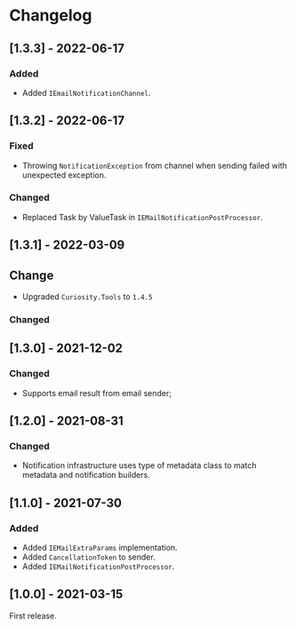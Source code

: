 # Changelog

## [1.3.3] - 2022-06-17

### Added

- Added `IEmailNotificationChannel`.

## [1.3.2] - 2022-06-17

### Fixed

- Throwing `NotificationException` from channel when sending failed with unexpected exception.

### Changed

- Replaced Task by ValueTask in `IEMailNotificationPostProcessor`.

## [1.3.1] - 2022-03-09

## Change

- Upgraded `Curiosity.Tools` to `1.4.5`

### Changed

## [1.3.0] - 2021-12-02

### Changed

- Supports email result from email sender;

## [1.2.0] - 2021-08-31

### Changed

- Notification infrastructure uses type of metadata class to match metadata and notification builders.

## [1.1.0] - 2021-07-30

### Added

- Added `IEMailExtraParams` implementation.
- Added `CancellationToken` to sender.
- Added `IEMailNotificationPostProcessor`.

## [1.0.0] - 2021-03-15

First release.
